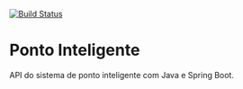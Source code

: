 [![Build Status](https://travis-ci.org/repositorio-estudo/ponto-inteligente-api.svg?branch=master)](https://travis-ci.org/repositorio-estudo/ponto-inteligente-api)
# Ponto Inteligente
API do sistema de ponto inteligente com Java e Spring Boot.
